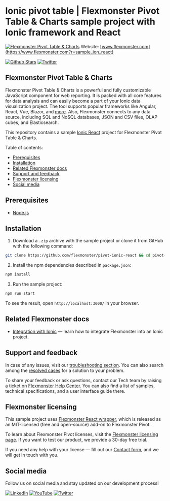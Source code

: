 # Ionic pivot table | Flexmonster Pivot Table & Charts sample project with Ionic framework and React

[![Flexmonster Pivot Table & Charts](https://cdn.flexmonster.com/landing.png)](https://www.flexmonster.com?r=sample_ion_react)
Website: [www.flexmonster.com](https://www.flexmonster.com?r=sample_ion_react)

[![Github Stars](https://img.shields.io/github/stars/flexmonster?style=social)](https://github.com/flexmonster) [![Twitter](https://img.shields.io/twitter/follow/Flexmonster?style=social)](https://twitter.com/Flexmonster)

## Flexmonster Pivot Table & Charts

Flexmonster Pivot Table & Charts is a powerful and fully customizable JavaScript component for web reporting. It is packed with all core features for data analysis and can easily become a part of your Ionic data visualization project. The tool supports popular frameworks like Angular, React, Vue, Blazor, and [more](https://www.flexmonster.com/doc/available-tutorials-integration?r=sample_ion_react). Also, Flexmonster connects to any data source, including SQL and NoSQL databases, JSON and CSV files, OLAP cubes, and Elasticsearch. 

This repository contains a sample [Ionic React](https://ionicframework.com/docs/react/) project for Flexmonster Pivot Table & Charts.

Table of contents:

* [Prerequisites](#prerequisites)
* [Installation](#installation)
* [Related Flexmonster docs](#related-flexmonster-docs)
* [Support and feedback](#support-and-feedback)
* [Flexmonster licensing](#flexmonster-licensing)
* [Social media](#social-media)

## Prerequisites

- [Node.js](https://nodejs.org/en/)

## Installation

1. Download a `.zip` archive with the sample project or clone it from GitHub with the following command:

```bash
git clone https://github.com/flexmonster/pivot-ionic-react && cd pivot-ionic-react
```

2. Install the npm dependencies described in `package.json`:
```bash
npm install
```

3. Run the sample project:
```bash
npm run start
```

To see the result, open `http://localhost:3000/` in your browser.

## Related Flexmonster docs

- [Integration with Ionic](https://www.flexmonster.com/doc/integration-with-ionic?r=sample_ion_react) — learn how to integrate Flexmonster into an Ionic project.

## Support and feedback

In case of any issues, visit our [troubleshooting section](https://www.flexmonster.com/doc/typical-errors?r=sample_ion_react). You can also search among the [resolved cases](https://www.flexmonster.com/technical-support?r=sample_ion_react) for a solution to your problem.

To share your feedback or ask questions, contact our Tech team by raising a ticket on [Flexmonster Help Center](https://www.flexmonster.com/help-center?r=sample_ion_react). You can also find a list of samples, technical specifications, and a user interface guide there.

## Flexmonster licensing

This sample project uses [Flexmonster React wrapper](https://github.com/flexmonster/react-flexmonster/), which is released as an MIT-licensed (free and open-source) add-on to Flexmonster Pivot.

To learn about Flexmonster Pivot licenses, visit the [Flexmonster licensing page](https://www.flexmonster.com/pivot-table-editions-and-pricing?r=sample_ion_react). 
If you want to test our product, we provide a 30-day free trial.

If you need any help with your license — fill out our [Contact form](https://www.flexmonster.com/contact-our-team?r=sample_ion_react), and we will get in touch with you.

## Social media

Follow us on social media and stay updated on our development process!

[![LinkedIn](https://img.shields.io/badge/LinkedIn-blue?style=for-the-badge&logo=linkedin&logoColor=white)](https://linkedin.com/company/flexmonster) [![YouTube](https://img.shields.io/badge/YouTube-red?style=for-the-badge&logo=youtube&logoColor=white)](https://youtube.com/user/FlexMonsterPivot) [![Twitter](https://img.shields.io/badge/Twitter-blue?style=for-the-badge&logo=twitter&logoColor=white)](https://twitter.com/flexmonster)
